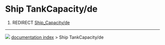 # Ship TankCapacity/de
1.  REDIRECT [Ship\_Capacity/de](Ship_Capacity/de.md)



---
![](images/Right_arrow.png) [documentation index](../README.md) > Ship TankCapacity/de
